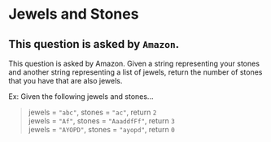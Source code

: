 # Jewels and Stones

## This question is asked by `Amazon`.  

This question is asked by Amazon. Given a string representing your stones and another string representing a list of jewels, return the number of stones that you have that are also jewels.  

Ex: Given the following jewels and stones...  

>jewels = `"abc"`, stones = `"ac"`, return `2`  
jewels = `"Af"`, stones = `"AaaddfFf"`, return `3`  
jewels = `"AYOPD"`, stones = `"ayopd"`, return `0`